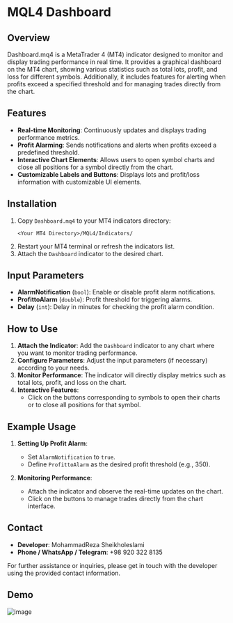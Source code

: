 # MQL4 Dashboard

## Overview

Dashboard.mq4 is a MetaTrader 4 (MT4) indicator designed to monitor and display trading performance in real time. It provides a graphical dashboard on the MT4 chart, showing various statistics such as total lots, profit, and loss for different symbols. Additionally, it includes features for alerting when profits exceed a specified threshold and for managing trades directly from the chart.

## Features

- **Real-time Monitoring**: Continuously updates and displays trading performance metrics.
- **Profit Alarming**: Sends notifications and alerts when profits exceed a predefined threshold.
- **Interactive Chart Elements**: Allows users to open symbol charts and close all positions for a symbol directly from the chart.
- **Customizable Labels and Buttons**: Displays lots and profit/loss information with customizable UI elements.

## Installation

1. Copy `Dashboard.mq4` to your MT4 indicators directory:
   ```
   <Your MT4 Directory>/MQL4/Indicators/
   ```
2. Restart your MT4 terminal or refresh the indicators list.
3. Attach the `Dashboard` indicator to the desired chart.

## Input Parameters

- **AlarmNotification** (`bool`): Enable or disable profit alarm notifications.
- **ProfittoAlarm** (`double`): Profit threshold for triggering alarms.
- **Delay** (`int`): Delay in minutes for checking the profit alarm condition.

## How to Use

1. **Attach the Indicator**: Add the `Dashboard` indicator to any chart where you want to monitor trading performance.
2. **Configure Parameters**: Adjust the input parameters (if necessary) according to your needs.
3. **Monitor Performance**: The indicator will directly display metrics such as total lots, profit, and loss on the chart.
4. **Interactive Features**:
   - Click on the buttons corresponding to symbols to open their charts or to close all positions for that symbol.


## Example Usage

1. **Setting Up Profit Alarm**:
   - Set `AlarmNotification` to `true`.
   - Define `ProfittoAlarm` as the desired profit threshold (e.g., 350).

2. **Monitoring Performance**:
   - Attach the indicator and observe the real-time updates on the chart.
   - Click on the buttons to manage trades directly from the chart interface.

## Contact

- **Developer**: MohammadReza Sheikholeslami
- **Phone / WhatsApp / Telegram**: +98 920 322 8135

For further assistance or inquiries, please get in touch with the developer using the provided contact information.


## Demo
![image](https://github.com/user-attachments/assets/f32e8eff-226e-4b6f-8ca2-0a0fa29d58cd)
